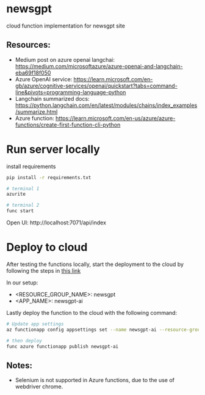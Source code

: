# newsgpt
cloud function implementation for newsgpt site


## Resources: 
- Medium post on azure openai langchai: https://medium.com/microsoftazure/azure-openai-and-langchain-eba69f18f050
- Azure OpenAI service: https://learn.microsoft.com/en-gb/azure/cognitive-services/openai/quickstart?tabs=command-line&pivots=programming-language-python
- Langchain summarized docs: https://python.langchain.com/en/latest/modules/chains/index_examples/summarize.html
- Azure function: https://learn.microsoft.com/en-us/azure/azure-functions/create-first-function-cli-python

# Run server locally

install requirements
```bash
pip install -r requirements.txt
```

```bash
# terminal 1
azurite

# terminal 2
func start
```

Open UI: http://localhost:7071/api/index

# Deploy to cloud

After testing the functions locally, start the deployment to the cloud by following the steps in [this link](https://learn.microsoft.com/en-us/azure/azure-functions/create-first-function-cli-python?tabs=azure-cli%2Cbash&pivots=python-mode-decorators#create-supporting-azure-resources-for-your-function)

In our setup:
 - <RESOURCE_GROUP_NAME>: newsgpt
 - <APP_NAME>: newsgpt-ai


Lastly deploy the function to the cloud with the following command:

```bash
# Update app settings
az functionapp config appsettings set --name newsgpt-ai --resource-group newsgpt --settings AzureWebJobsFeatureFlags=EnableWorkerIndexing

# then deploy
func azure functionapp publish newsgpt-ai
```

## Notes:
 - Selenium is not supported in Azure functions, due to the use of webdriver chrome.
